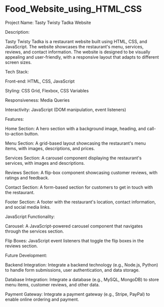 # Food_Website_using_HTML_CSS
Project Name: Tasty Twisty Tadka Website

Description:

Tasty Twisty Tadka is a restaurant website built using HTML, CSS, and JavaScript. The website showcases the restaurant's menu, services, reviews, and contact information. The website is designed to be visually appealing and user-friendly, with a responsive layout that adapts to different screen sizes.

Tech Stack:

Front-end: HTML, CSS, JavaScript

Styling: CSS Grid, Flexbox, CSS Variables

Responsiveness: Media Queries

Interactivity: JavaScript (DOM manipulation, event listeners)

Features:

Home Section: A hero section with a background image, heading, and call-to-action button.

Menu Section: A grid-based layout showcasing the restaurant's menu items, with images, descriptions, and prices.

Services Section: A carousel component displaying the restaurant's services, with images and descriptions.

Reviews Section: A flip-box component showcasing customer reviews, with ratings and feedback.

Contact Section: A form-based section for customers to get in touch with the restaurant.

Footer Section: A footer with the restaurant's location, contact information, and social media links.

JavaScript Functionality:

Carousel: A JavaScript-powered carousel component that navigates through the services section.

Flip Boxes: JavaScript event listeners that toggle the flip boxes in the reviews section.

Future Development:

Backend Integration: Integrate a backend technology (e.g., Node.js, Python) to handle form submissions, user authentication, and data storage.

Database Integration: Integrate a database (e.g., MySQL, MongoDB) to store menu items, customer reviews, and other data.

Payment Gateway: Integrate a payment gateway (e.g., Stripe, PayPal) to enable online ordering and payment.
